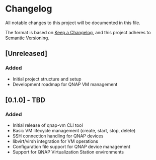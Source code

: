 # Changelog

All notable changes to this project will be documented in this file.

The format is based on [Keep a Changelog](https://keepachangelog.com/en/1.0.0/),
and this project adheres to [Semantic Versioning](https://semver.org/spec/v2.0.0.html).

## [Unreleased]

### Added
- Initial project structure and setup
- Development roadmap for QNAP VM management

## [0.1.0] - TBD

### Added
- Initial release of qnap-vm CLI tool
- Basic VM lifecycle management (create, start, stop, delete)
- SSH connection handling for QNAP devices
- libvirt/virsh integration for VM operations
- Configuration file support for QNAP device management
- Support for QNAP Virtualization Station environments